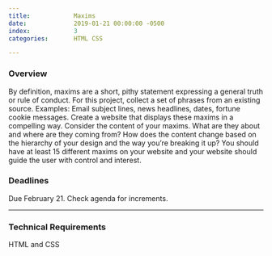 ```yaml
---
title:            Maxims
date:             2019-01-21 00:00:00 -0500
index:            3
categories:       HTML CSS

---
```


### Overview

By definition, maxims are a short, pithy statement expressing a general truth or rule of conduct. For this project, collect a set of phrases from an existing source. Examples: Email subject lines, news headlines, dates, fortune cookie messages. Create a website that displays these maxims in a compelling way. Consider the content of your maxims. What are they about and where are they coming from? How does the content change based on the hierarchy of your design and the way you’re breaking it up? You should have at least 15 different maxims on your website and your website should guide the user with control and interest.

### Deadlines

Due February 21. Check agenda for increments.

---

### Technical Requirements

HTML and CSS

